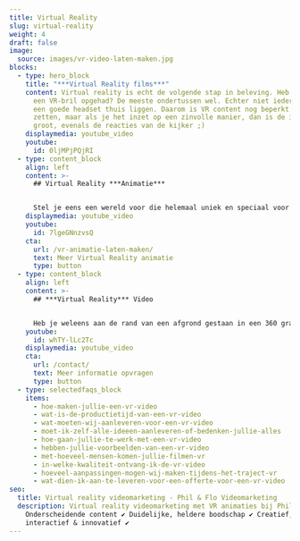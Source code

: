 ```yaml
---
title: Virtual Reality
slug: virtual-reality
weight: 4
draft: false
image:
  source: images/vr-video-laten-maken.jpg
blocks:
  - type: hero_block
    title: "***Virtual Reality films***"
    content: Virtual reality is echt de volgende stap in beleving. Heb je wel eens
      een VR-bril opgehad? De meeste ondertussen wel. Echter niet iedereen heeft
      een goede headset thuis liggen. Daarom is VR content nog beperkt in te
      zetten, maar als je het inzet op een zinvolle manier, dan is de impact erg
      groot, evenals de reacties van de kijker ;)
    displaymedia: youtube_video
    youtube:
      id: 0ljMPjPQjRI
  - type: content_block
    align: left
    content: >-
      ## Virtual Reality ***Animatie***


      Stel je eens een wereld voor die helemaal uniek en speciaal voor jou wordt gebouwd. Dat is een werkelijkheid met onze fascinerende Virtual Reality animatiefilms. Onze designers en animatoren nemen de kijker mee op reis door een wereld die het verhaal vertelt die jij belangrijk vindt. Lees hier meer over Virtual Reality animatie.
    displaymedia: youtube_video
    youtube:
      id: 7lgeGNnzvsQ
    cta:
      url: /vr-animatie-laten-maken/
      text: Meer Virtual Reality animatie
      type: button
  - type: content_block
    align: left
    content: >-
      ## ***Virtual Reality*** Video


      Heb je weleens aan de rand van een afgrond gestaan in een 360 graden film? Of heb je weleens in een VR achtbaan gezeten? Het gevoel alsof je naar beneden valt of gaat vallen? Je maakt het dan ook echt mee, dat is de kracht van Virtual reality video. Lees hier meer over de mogelijkheden voor jouw organisatie.
    youtube:
      id: whTY-lLc2Tc
    displaymedia: youtube_video
    cta:
      url: /contact/
      text: Meer informatie opvragen
      type: button
  - type: selectedfaqs_block
    items:
      - hoe-maken-jullie-een-vr-video
      - wat-is-de-productietijd-van-een-vr-video
      - wat-moeten-wij-aanleveren-voor-een-vr-video
      - moet-ik-zelf-alle-ideeen-aanleveren-of-bedenken-jullie-alles
      - hoe-gaan-jullie-te-werk-met-een-vr-video
      - hebben-jullie-voorbeelden-van-een-vr-video
      - met-hoeveel-mensen-komen-jullie-filmen-vr
      - in-welke-kwaliteit-ontvang-ik-de-vr-video
      - hoeveel-aanpassingen-mogen-wij-maken-tijdens-het-traject-vr
      - wat-dien-ik-aan-te-leveren-voor-een-offerte-voor-een-vr-video
seo:
  title: Virtual reality videomarketing - Phil & Flo Videomarketing
  description: Virtual reality videomarketing met VR animaties bij Phil & Flo |
    Onderscheidende content ✔ Duidelijke, heldere boodschap ✔ Creatief,
    interactief & innovatief ✔
---
```

